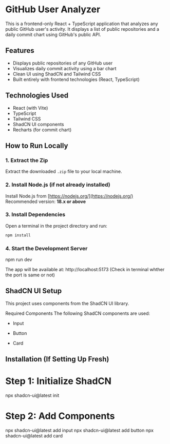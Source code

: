 # GitHub User Analyzer

This is a frontend-only React + TypeScript application that analyzes any public GitHub user's activity. It displays a list of public repositories and a daily commit chart using GitHub's public API.

## Features

- Displays public repositories of any GitHub user
- Visualizes daily commit activity using a bar chart
- Clean UI using ShadCN and Tailwind CSS
- Built entirely with frontend technologies (React, TypeScript)

## Technologies Used

- React (with Vite)
- TypeScript
- Tailwind CSS
- ShadCN UI components
- Recharts (for commit chart)

## How to Run Locally

### 1. Extract the Zip

Extract the downloaded `.zip` file to your local machine.

### 2. Install Node.js (if not already installed)

Install Node.js from [https://nodejs.org/](https://nodejs.org/)  
Recommended version: **18.x or above**

### 3. Install Dependencies

Open a terminal in the project directory and run:

```bash
npm install
```

### 4. Start the Development Server

npm run dev

The app will be available at:
http://localhost:5173 (Check in terminal whther the port is same or not)

## ShadCN UI Setup

This project uses components from the ShadCN UI library.

Required Components
The following ShadCN components are used:

- Input

- Button

- Card

## Installation (If Setting Up Fresh)

# Step 1: Initialize ShadCN

npx shadcn-ui@latest init

# Step 2: Add Components

npx shadcn-ui@latest add input
npx shadcn-ui@latest add button
npx shadcn-ui@latest add card
